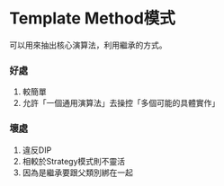 # Template Method模式
可以用來抽出核心演算法，利用繼承的方式。

### 好處
1. 較簡單
2. 允許「一個通用演算法」去操控「多個可能的具體實作」


### 壞處
1. 違反DIP
2. 相較於Strategy模式則不靈活
3. 因為是繼承要跟父類別綁在一起
